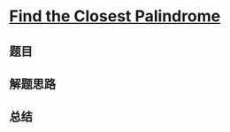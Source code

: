 # [Find the Closest Palindrome](https://leetcode.com/problems/find-the-closest-palindrome/)

## 题目


## 解题思路


## 总结


